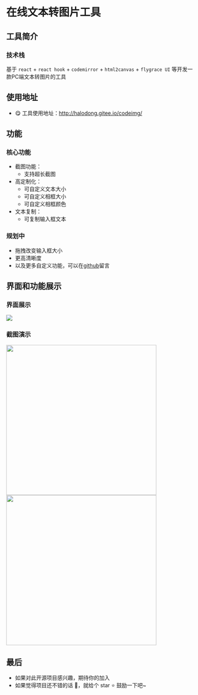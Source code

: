 # 在线文本转图片工具

## 工具简介
### 技术栈
基于 `react` + `react hook` + `codemirror` + `html2canvas` + `flygrace UI` 等开发一款PC端文本转图片的工具

## 使用地址
- 😋 工具使用地址：http://halodong.gitee.io/codeimg/

## 功能
### 核心功能
- 截图功能：
  - 支持超长截图
- 高定制化：
  - 可自定义文本大小
  - 可自定义相框大小
  - 可自定义相框颜色
- 文本复制：
  - 可复制输入框文本

### 规划中
- 拖拽改变输入框大小
- 更高清晰度
- 以及更多自定义功能，可以在[github](https://github.com/halodong/codeimg)留言

## 界面和功能展示
### 界面展示

![](https://cdn.jsdelivr.net/gh/halodong/CDN@1.1/cloudPic/codeimg/首页.PNG)

### 截图演示

<img src="https://cdn.jsdelivr.net/gh/halodong/CDN@1.1/cloudPic/codeimg/演示1.png"  width="400" margin='0 auto'>

<img src="https://cdn.jsdelivr.net/gh/halodong/CDN@1.3/cloudPic/codeimg/演示2.png"  width="400" margin='0 auto'>


## 最后
- 如果对此开源项目感兴趣，期待你的加入
- 如果觉得项目还不错的话 👏，就给个 star ⭐ 鼓励一下吧~